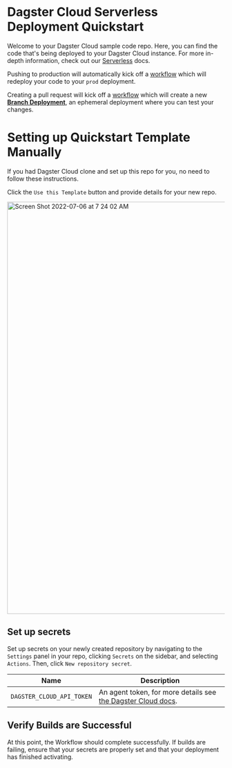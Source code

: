 # Dagster Cloud Serverless Deployment Quickstart

Welcome to your Dagster Cloud sample code repo. Here, you can find the code that's being deployed to your Dagster Cloud instance. For more in-depth information, check out our [Serverless](https://docs.dagster.io/dagster-cloud/deployment/serverless) docs.

Pushing to production will automatically kick off a [workflow](./.github/workflows/deploy.yml) which will redeploy your code to your `prod` deployment.

Creating a pull request will kick off a [workflow](./.github/workflows/deploy.yml) which will create a new [**Branch Deployment**](https://docs.dagster.io/dagster-cloud/developing-testing/branch-deployments), an ephemeral deployment where you can test your changes.

# Setting up Quickstart Template Manually

If you had Dagster Cloud clone and set up this repo for you, no need to follow these instructions.

Click the `Use this Template` button and provide details for your new repo.

<img width="953" alt="Screen Shot 2022-07-06 at 7 24 02 AM" src="https://user-images.githubusercontent.com/10215173/177577141-b6a91585-a276-49d3-b66b-e47bd26665a0.png">

## Set up secrets

Set up secrets on your newly created repository by navigating to the `Settings` panel in your repo, clicking `Secrets` on the sidebar, and selecting `Actions`. Then, click `New repository secret`.

| Name                      | Description                                                                                                                                                                                                     |
| ------------------------- | --------------------------------------------------------------------------------------------------------------------------------------------------------------------------------------------------------------- |
| `DAGSTER_CLOUD_API_TOKEN` | An agent token, for more details see [the Dagster Cloud docs](https://docs.dagster.cloud/auth#managing-user-and-agent-tokens).                                                                                  |

## Verify Builds are Successful

At this point, the Workflow should complete successfully. If builds are failing, ensure that your secrets are properly set and that your deployment has finished activating.
